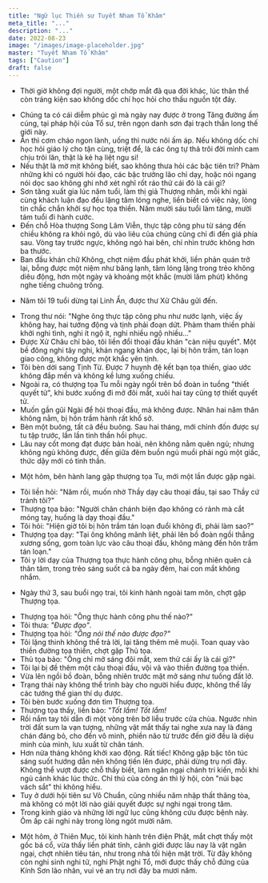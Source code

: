 ```yaml
---
title: "Ngữ lục Thiền sư Tuyết Nham Tổ Khâm"
meta_title: "..."
description: "..."
date: 2022-08-23
image: "/images/image-placeholder.jpg"
master: "Tuyết Nham Tổ Khâm"
tags: ["Caution"]
draft: false
---
```


* Thời giờ không đợi người, một chớp mắt đã qua đời khác, lúc thân thể còn tráng kiện sao không dốc chí học hỏi cho thấu nguồn tột đáy. 
- Chúng ta có cái diễm phúc gì mà ngày nay được ở trong Tăng đường ấm cúng, tại pháp hội của Tổ sư, trên ngọn danh sơn đại trạch thần long thế giới này. 
- Ăn thì cơm cháo ngon lành, uống thì nước nôi ấm áp. Nếu không dốc chí học hỏi giáo lý cho tận cùng, triệt để, là các ông tự thả trôi đời mình cam chịu trôi lăn, thật là kẻ hạ liệt ngu si! 
- Nếu thật là mờ mịt không biết, sao không thưa hỏi các bậc tiên tri? Phàm những khi có người hỏi đạo, các bậc trưởng lão chỉ dạy, hoặc nói ngang nói dọc sao không ghi nhớ xét nghĩ rốt ráo thử cái đó là cái gì?
- Sơn tăng xuất gia lúc năm tuổi, làm thị giả Thượng nhân, mỗi khi ngài cùng khách luận đạo đều lặng tâm lóng nghe, liền biết có việc này, lòng tin chắc chắn khởi sự học tọa thiền. Năm mười sáu tuổi làm tăng, mười tám tuổi đi hành cước.
- Đến chỗ Hòa thượng Song Lâm Viễn, thực tập công phu từ sáng đến chiều không ra khỏi ngõ, dù vào liêu của chúng cũng chỉ đi đến giá phía sau. Vòng tay trước ngực, không ngó hai bên, chỉ nhìn trước không hơn ba thước.
- Ban đầu khán chữ Không, chợt niệm đầu phát khởi, liền phản quán trở lại, bỗng được một niệm như băng lạnh, tâm lóng lặng trong trẻo không diêu động, hơn một ngày và khoảng một khắc (mười lăm phút) không nghe tiếng chuông trống.
* Năm tôi 19 tuổi dừng tại Linh Ẩn, được thư Xử Châu gửi đến. 
- Trong thư nói: "Nghe ông thực tập công phu như nước lạnh, việc ấy không hay, hai tướng động và tịnh phải đoạn dứt. Phàm tham thiền phải khởi nghi tình, nghi ít ngộ ít, nghi nhiều ngộ nhiều..."
- Được Xử Châu chỉ bảo, tôi liền đổi thoại đầu khán "càn niệu quyết". Một bề đông nghi tây nghi, khán ngang khán dọc, lại bị hôn trầm, tán loạn giao công, không được một khắc yên tịnh. 
- Tôi bèn dời sang Tịnh Từ. Được 7 huynh đệ kết bạn tọa thiền, giao ước không đắp mền và không kề lưng xuống chiếu.
- Ngoài ra, có thượng tọa Tu mỗi ngày ngồi trên bồ đoàn in tuồng "thiết quyết tử", khi bước xuống đi mở đôi mắt, xuôi hai tay cũng tợ thiết quyết tử. 
- Muốn gần gũi Ngài để hỏi thoại đầu, mà không được. Nhân hai năm thân không nằm, bị hôn trầm hành rất khổ sở. 
- Bèn một buông, tất cả đều buông. Sau hai tháng, mới chỉnh đốn được sự tu tập trước, lần lần tinh thần hồi phục. 
- Lâu nay cốt mong đạt được bản hoài, nên không nằm quên ngủ; nhưng không ngủ không được, đến giữa đêm buồn ngủ muồi phải ngủ một giấc, thức dậy mới có tinh thần.
* Một hôm, bên hành lang gặp thượng tọa Tu, mới một lần được gặp ngài. 
- Tôi liền hỏi: "Năm rồi, muốn nhờ Thầy dạy câu thoại đầu, tại sao Thầy cứ tránh tôi?"
- Thượng tọa bảo: "Người chân chánh biện đạo không có rảnh mà cắt móng tay, huống là dạy thoại đầu." 
- Tôi hỏi: "Hiện giờ tôi bị hôn trầm tán loạn đuổi không đi, phải làm sao?" 
- Thượng tọa dạy: "Tại ông không mãnh liệt, phải lên bồ đoàn ngồi thẳng xương sống, gom toàn lực vào câu thoại đầu, không màng đến hôn trầm tán loạn." 
- Tôi y lời dạy của Thượng tọa thực hành công phu, bỗng nhiên quên cả thân tâm, trong trẻo sáng suốt cả ba ngày đêm, hai con mắt không nhắm. 
* Ngày thứ 3, sau buổi ngọ trai, tôi kinh hành ngoài tam môn, chợt gặp Thượng tọa. 
- Thượng tọa hỏi: "Ông thực hành công phu thế nào?" 
- Tôi thưa: _"Được đạo"_. 
- Thượng tọa hỏi: _"Ông nói thế nào được đạo?"_ 
- Tôi lặng thinh không thể trả lời, lại tăng thêm mê muội. Toan quay vào thiền đường tọa thiền, chợt gặp Thủ tọa. 
- Thủ tọa bảo: "Ông chỉ mở sáng đôi mắt, xem thử cái ấy là cái gì?" 
- Tôi lại bị đề thêm một câu thoại đầu, vội vã vào thiền đường tọa thiền. 
- Vừa lên ngồi bồ đoàn, bỗng nhiên trước mặt mở sáng như tuồng đất lở. 
- Trạng thái này không thể trình bày cho người hiểu được, không thể lấy các tướng thế gian thí dụ được. 
- Tôi bèn bước xuống đơn tìm Thượng tọa. 
- Thượng tọa thấy, liền bảo: _"Tốt lắm! Tốt lắm!_ 
- Rồi nắm tay tôi dẫn đi một vòng trên bờ liễu trước cửa chùa. Ngước nhìn trời đất sum la vạn tượng, những vật mắt thấy tai nghe xưa nay là đáng chán đáng bỏ, cho đến vô minh, phiền não từ trước đến giờ đều là diệu minh của mình, lưu xuất từ chân tánh. 
- Hơn nửa tháng không khởi xao động. Rất tiếc! Không gặp bậc tôn túc sáng suốt hướng dẫn nên không tiến lên được, phải dừng trụ nơi đây. Không thể vượt được chỗ thấy biết, làm ngăn ngại chánh tri kiến, mỗi khi ngủ cảnh khác lúc thức. Chỉ thú của công án thì lý hội, còn "núi bạc vách sắt" thì không hiểu. 
- Tuy ở dưới hội tiên sư Vô Chuẩn, cũng nhiều năm nhập thất thăng tòa, mà không có một lời nào giải quyết được sự nghi ngại trong tâm. 
- Trong kinh giáo và những lời ngữ lục cũng không cứu được bệnh này. Ôm ấp cái nghi này trong lòng ngót mười năm.
* Một hôm, ở Thiên Mục, tôi kinh hành trên điện Phật, mắt chợt thấy một gốc bá cổ, vừa thấy liền phát tỉnh, cảnh giới được lâu nay là vật ngăn ngại, chợt nhiên tiêu tán, như trong nhà tối hiện mặt trời. Từ đây không còn nghi sinh nghi tử, nghi Phật nghi Tổ, mới được thấy chỗ đứng của Kính Sơn lão nhân, vui vẻ an trụ nơi đây ba mươi năm.
